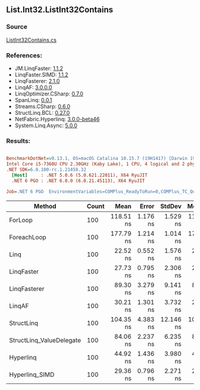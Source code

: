 ﻿## List.Int32.ListInt32Contains

### Source
[ListInt32Contains.cs](../LinqBenchmarks/List/Int32/ListInt32Contains.cs)

### References:
- JM.LinqFaster: [1.1.2](https://www.nuget.org/packages/JM.LinqFaster/1.1.2)
- LinqFaster.SIMD: [1.1.2](https://www.nuget.org/packages/LinqFaster.SIMD/1.0.3)
- LinqFasterer: [2.1.0](https://www.nuget.org/packages/LinqFasterer/2.1.0)
- LinqAF: [3.0.0.0](https://www.nuget.org/packages/LinqAF/3.0.0.0)
- LinqOptimizer.CSharp: [0.7.0](https://www.nuget.org/packages/LinqOptimizer.CSharp/0.7.0)
- SpanLinq: [0.0.1](https://www.nuget.org/packages/SpanLinq/0.0.1)
- Streams.CSharp: [0.6.0](https://www.nuget.org/packages/Streams.CSharp/0.6.0)
- StructLinq.BCL: [0.27.0](https://www.nuget.org/packages/StructLinq/0.27.0)
- NetFabric.Hyperlinq: [3.0.0-beta46](https://www.nuget.org/packages/NetFabric.Hyperlinq/3.0.0-beta46)
- System.Linq.Async: [5.0.0](https://www.nuget.org/packages/System.Linq.Async/5.0.0)

### Results:
``` ini

BenchmarkDotNet=v0.13.1, OS=macOS Catalina 10.15.7 (19H1417) [Darwin 19.6.0]
Intel Core i5-7360U CPU 2.30GHz (Kaby Lake), 1 CPU, 4 logical and 2 physical cores
.NET SDK=6.0.100-rc.1.21458.32
  [Host]     : .NET 5.0.6 (5.0.621.22011), X64 RyuJIT
  .NET 6 PGO : .NET 6.0.0 (6.0.21.45113), X64 RyuJIT

Job=.NET 6 PGO  EnvironmentVariables=COMPlus_ReadyToRun=0,COMPlus_TC_QuickJitForLoops=1,COMPlus_TieredPGO=1  Runtime=.NET 6.0  

```
|                   Method | Count |      Mean |    Error |    StdDev |    Median |        Ratio | RatioSD |  Gen 0 | Allocated |
|------------------------- |------ |----------:|---------:|----------:|----------:|-------------:|--------:|-------:|----------:|
|                  ForLoop |   100 | 118.51 ns | 1.176 ns |  1.529 ns | 118.86 ns |     baseline |         |      - |         - |
|              ForeachLoop |   100 | 177.79 ns | 1.214 ns |  1.014 ns | 177.99 ns | 1.49x slower |   0.01x |      - |         - |
|                     Linq |   100 |  22.52 ns | 0.552 ns |  1.576 ns |  22.07 ns | 5.02x faster |   0.38x |      - |         - |
|               LinqFaster |   100 |  27.73 ns | 0.795 ns |  2.306 ns |  27.87 ns | 4.41x faster |   0.31x |      - |         - |
|             LinqFasterer |   100 |  89.30 ns | 3.279 ns |  9.141 ns |  87.83 ns | 1.24x faster |   0.11x | 0.2027 |     424 B |
|                   LinqAF |   100 |  30.21 ns | 1.301 ns |  3.732 ns |  29.61 ns | 3.76x faster |   0.28x |      - |         - |
|               StructLinq |   100 | 104.35 ns | 4.383 ns | 12.146 ns | 102.47 ns | 1.15x faster |   0.10x | 0.0153 |      32 B |
| StructLinq_ValueDelegate |   100 |  84.06 ns | 2.237 ns |  6.235 ns |  82.17 ns | 1.37x faster |   0.11x |      - |         - |
|                Hyperlinq |   100 |  44.92 ns | 1.436 ns |  3.980 ns |  44.55 ns | 2.62x faster |   0.18x | 0.0153 |      32 B |
|           Hyperlinq_SIMD |   100 |  29.36 ns | 0.796 ns |  2.271 ns |  28.64 ns | 3.84x faster |   0.28x |      - |         - |
